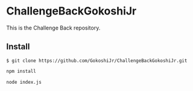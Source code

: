 # ChallengeBackGokoshiJr

This is the Challenge Back repository.

## Install

```git
$ git clone https://github.com/GokoshiJr/ChallengeBackGokoshiJr.git
```
```bash
npm install
```

```
node index.js
```
